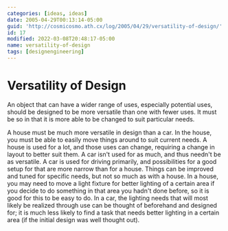```yaml
---
categories: [ideas, ideas]
date: 2005-04-29T00:13:14-05:00
guid: 'http://cosmicosmo.ath.cx/log/2005/04/29/versatility-of-design/'
id: 17
modified: 2022-03-08T20:48:17-05:00
name: versatility-of-design
tags: [designengineering]
---
```


Versatility of Design
=====================

An object that can have a wider range of uses, especially potential uses, should be designed to be more versatile than one with fewer uses.  It must be so in that it is more able to be changed to suit particular needs.

A house must be much more versatile in design than a car.  In the house, you must be able to easily move things around to suit current needs.  A house is used for a lot, and those uses can change, requiring a change in layout to better suit them.  A car isn't used for as much, and thus needn't be as versatile.  A car is used for driving primarily, and possibilities for a good setup for that are more narrow than for a house.  Things can be improved and tuned for specific needs, but not so much as with a house.  In a house, you may need to move a light fixture for better lighting of a certain area if you decide to do something in that area you hadn't done before, so it is good for this to be easy to do.  In a car, the lighting needs that will most likely be realized through use can be thought of beforehand and designed for; it is much less likely to find a task that needs better lighting in a certain area (if the initial design was well thought out).
